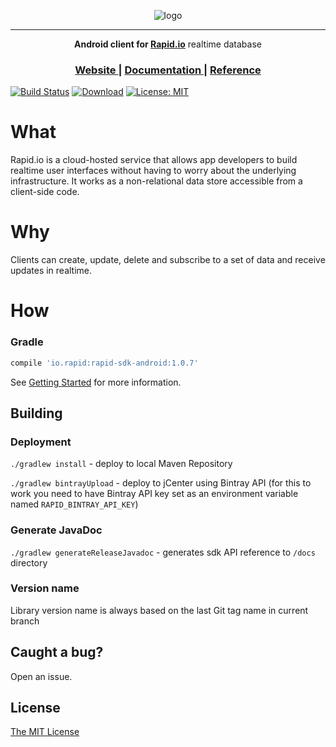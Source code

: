 <p align="center">
  <img alt="logo" src="https://raw.githubusercontent.com/Rapid-SDK/android/master/extras/logo.png" />
</p>
<hr/>


<p align="center">
  <strong>Android client for <a href="https://rapid.io">Rapid.io</a></strong> realtime database 
</p>
<h3 align="center">
	<a href="https://rapid.io">
	  Website
	</a>
	<span> | </span>
	<a href="https://rapid.io/docs">
	  Documentation
	</a>
	<span> | </span>
	<a href="https://rapid.io/docs/api-reference/android">
	  Reference
	</a>
</h3>

[![Build Status](https://travis-ci.org/Rapid-SDK/android.svg?branch=master)](https://travis-ci.org/Rapid-SDK/android) [![Download](https://api.bintray.com/packages/rapid/io.rapid/rapid-sdk-android/images/download.svg)](https://bintray.com/rapid/io.rapid/rapid-sdk-android/_latestVersion) [![License: MIT](https://img.shields.io/badge/License-MIT-yellow.svg)](https://opensource.org/licenses/MIT) 

# What
Rapid.io is a cloud-hosted service that allows app developers to build realtime user interfaces without having to worry about the underlying infrastructure. It works as a non-relational data store accessible from a client-side code.


# Why
Clients can create, update, delete and subscribe to a set of data and receive updates in realtime.


# How

### Gradle

```groovy
compile 'io.rapid:rapid-sdk-android:1.0.7'
```

See [Getting Started](https://rapid.io/docs/getting-started) for more information.

## Building

### Deployment
`./gradlew install` - deploy to local Maven Repository

`./gradlew bintrayUpload` - deploy to jCenter using Bintray API (for this to work you need to have Bintray API key set as an environment variable named `RAPID_BINTRAY_API_KEY`)

### Generate JavaDoc
`./gradlew generateReleaseJavadoc` - generates sdk API reference to `/docs` directory

### Version name
Library version name is always based on the last Git tag name in current branch


## Caught a bug? 
Open an issue.


## License
[The MIT License](/LICENSE.md)
